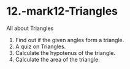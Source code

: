 # 12.-mark12-Triangles
 All about Triangles
1. Find out if the given angles form a triangle.
2. A quiz on Triangles.
3. Calculate the hypotenus of the triangle.
4. Calculate the area of the triangle.
